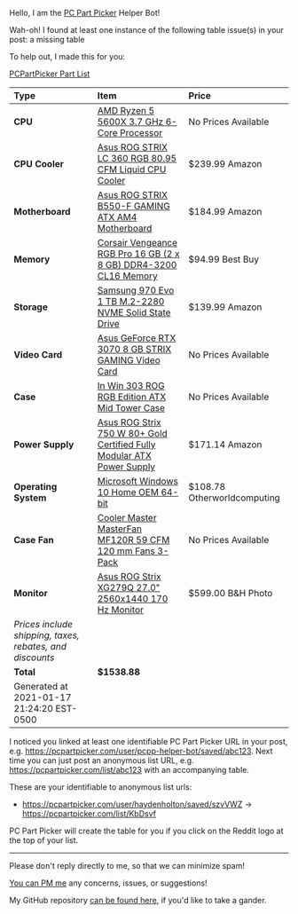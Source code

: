 Hello, I am the [PC Part Picker](https://pcpartpicker.com) Helper Bot!

Wah-oh! I found at least one instance of the following table issue(s) in your post: a missing table

To help out, I made this for you:

[PCPartPicker Part List](https://pcpartpicker.com/list/KbDsvf)

Type|Item|Price
:----|:----|:----
 **CPU** | [AMD Ryzen 5 5600X 3.7 GHz 6-Core Processor](https://pcpartpicker.com/product/g94BD3/amd-ryzen-5-5600x-37-ghz-6-core-processor-100-100000065box) | No Prices Available 
 **CPU Cooler** | [Asus ROG STRIX LC 360 RGB 80.95 CFM Liquid CPU Cooler](https://pcpartpicker.com/product/YM3mP6/asus-rog-strix-lc-360-rgb-8095-cfm-liquid-cpu-cooler-rog-strix-lc-360-rgb) | $239.99 Amazon
 **Motherboard** | [Asus ROG STRIX B550-F GAMING ATX AM4 Motherboard](https://pcpartpicker.com/product/JXBhP6/asus-rog-strix-b550-f-gaming-atx-am4-motherboard-rog-strix-b550-f-gaming) | $184.99 Amazon
 **Memory** | [Corsair Vengeance RGB Pro 16 GB (2 x 8 GB) DDR4-3200 CL16 Memory](https://pcpartpicker.com/product/QDhKHx/corsair-vengeance-rgb-pro-16gb-2-x-8gb-ddr4-3200-memory-cmw16gx4m2c3200c16) | $94.99 Best Buy
 **Storage** | [Samsung 970 Evo 1 TB M.2-2280 NVME Solid State Drive](https://pcpartpicker.com/product/JLdxFT/samsung-970-evo-10tb-m2-2280-solid-state-drive-mz-v7e1t0baw) | $139.99 Amazon
 **Video Card** | [Asus GeForce RTX 3070 8 GB STRIX GAMING Video Card](https://pcpartpicker.com/product/CXwkcf/asus-geforce-rtx-3070-8-gb-strix-gaming-video-card-rog-strix-rtx3070-8g-gaming) | No Prices Available 
 **Case** | [In Win 303 ROG RGB Edition ATX Mid Tower Case](https://pcpartpicker.com/product/mcX2FT/inwin-303-rog-rgb-edition-atx-mid-tower-case-303-rog-rgb) | No Prices Available 
 **Power Supply** | [Asus ROG Strix 750 W 80+ Gold Certified Fully Modular ATX Power Supply](https://pcpartpicker.com/product/CRVG3C/asus-rog-strix-750-w-80-gold-certified-fully-modular-atx-power-supply-rog-strix-750g) | $171.14 Amazon
 **Operating System** | [Microsoft Windows 10 Home OEM 64-bit](https://pcpartpicker.com/product/wtgPxr/microsoft-os-kw900140) | $108.78 Otherworldcomputing
 **Case Fan** | [Cooler Master MasterFan MF120R 59 CFM 120 mm Fans 3-Pack](https://pcpartpicker.com/product/Gb66Mp/cooler-master-mf120r-argb-59-cfm-120-mm-fans-3-pack-r4-120r-203c-r1) | No Prices Available 
 **Monitor** | [Asus ROG Strix XG279Q 27.0" 2560x1440 170 Hz Monitor](https://pcpartpicker.com/product/2jqBD3/asus-rog-strix-xg279q-270-2560x1440-170-hz-monitor-xg279q) | $599.00 B&H Photo
 *Prices include shipping, taxes, rebates, and discounts* | 
 | **Total** | **$1538.88** | 
 Generated at 2021-01-17 21:24:20 EST-0500 |  |

I noticed you linked at least one identifiable PC Part Picker URL in your post, 
e.g. https://pcpartpicker.com/user/pcpp-helper-bot/saved/abc123. 
Next time you can just post an anonymous list URL, e.g. https://pcpartpicker.com/list/abc123 with an accompanying table.

These are your identifiable to anonymous list urls:

* https://pcpartpicker.com/user/haydenholton/saved/szvVWZ &#8594; https://pcpartpicker.com/list/KbDsvf


PC Part Picker will create the table for you if you click on the Reddit logo at the top of your list.

---
Please don't reply directly to me, so that we can minimize spam! 

[You can PM me](https://www.reddit.com/message/compose/?to=pcpp-helper-bot) any concerns, issues, or suggestions!

My GitHub repository [can be found here](https://github.com/william-ingold/pcpp-helper-bot), if you'd like to take a gander.
